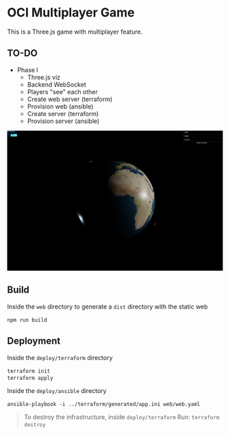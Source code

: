 # OCI Multiplayer Game

This is a Three.js game with multiplayer feature.

## TO-DO

- Phase I
  - Three.js viz
  - Backend WebSocket
  - Players "see" each other
  - Create web server (terraform)
  - Provision web (ansible)
  - Create server (terraform)
  - Provision server (ansible)

![Web Screenshot](images/web.png)

## Build

Inside the `web` directory to generate a `dist` directory with the static web
```
npm run build
```

## Deployment

Inside the `deploy/terraform` directory

```
terraform init
terraform apply
```

Inside the `deploy/ansible` directory

```
ansible-playbook -i ../terraform/generated/app.ini web/web.yaml
```

> To destroy the infrastructure, inside `deploy/terraform`
> Run: `terraform destroy`